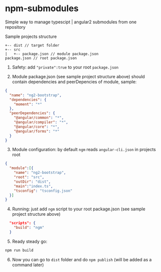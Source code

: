 # npm-submodules
Simple way to manage typescipt | angular2 submodules from one repository

Sample projects structure
```
+-- dist // target folder
+-- src
|   +-- package.json // module package.json
package.json // root package.json
```
1. Safety: add `"private":true` to your root `package.json`

2. Module package.json (see sample project structure above) should contain dependencies and peerDepencies of module, sample:

  ```json
  {
    "name": "ng2-bootstrap",
    "dependencies": {
      "moment": "*"
    },
    "peerDependencies": {
      "@angular/common": "*",
      "@angular/compiler": "*",
      "@angular/core": "*",
      "@angular/forms": "*"
    }
  }
  ```

3. Module configuration: by default `ngm` reads `angular-cli.json` in projects root
  ```json
  {
    "module":[{
      "name": "ng2-bootstrap",
      "root": "src",
      "outDir": "dist",
      "main":"index.ts",
      "tsconfig": "tsconfig.json"
    }]
  }
  ```

4. Running: just add `ngm` script to your root package.json (see sample project structure above)

  ```json
    "scripts": {
      "build": "ngm"
    }
  ```

5. Ready steady go:
  ```sh
  npm run build
  ```

6. Now you can go to `dist` folder and do `npm publish` (will be added as a command later)
